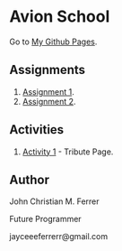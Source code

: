# Avion School
Go to [My Github Pages](https://buuloooy0318.github.io/batch6-activities/).



## Assignments
1. [Assignment 1](https://buuloooy0318.github.io/batch6-activities/HTML/Assignment-1/index.html).
2. [Assignment 2](https://buuloooy0318.github.io/batch6-activities/HTML/Assignment-2/index.html).

## Activities
1. [Activity 1](https://buuloooy0318.github.io/batch6-activities/HTML_CSS/Activity-1%20TributePage/index.html) - Tribute Page.



## Author
<p>John Christian M. Ferrer</p>
<p>Future Programmer</p>
<p>jayceeeferrerr@gmail.com</p>
